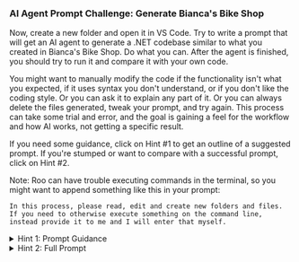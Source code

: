 ### AI Agent Prompt Challenge: Generate Bianca's Bike Shop

Now, create a new folder and open it in VS Code. Try to write a prompt that will get an AI agent to generate a .NET codebase similar to what you created in Bianca's Bike Shop. Do what you can. After the agent is finished, you should try to run it and compare it with your own code.

You might want to manually modify the code if the functionality isn't what you expected, if it uses syntax you don't understand, or if you don't like the coding style. Or you can ask it to explain any part of it. Or you can always delete the files generated, tweak your prompt, and try again. This process can take some trial and error, and the goal is gaining a feel for the workflow and how AI works, not getting a specific result.

If you need some guidance, click on Hint #1 to get an outline of a suggested prompt. If you're stumped or want to compare with a successful prompt, click on Hint #2.

Note: Roo can have trouble executing commands in the terminal, so you might want to append something like this in your prompt:
```
In this process, please read, edit and create new folders and files. If you need to otherwise execute something on the command line, instead provide it to me and I will enter that myself.
```

<details>
<summary>Hint 1: Prompt Guidance</summary>

- The prompt should be clear and specific about the requirements
- Clearly define the data models and their properties
- Specify the required endpoints for each controller
- Include database context requirements
- Outline additional technical requirements
- Request proper implementation practices

</details>

<details>
<summary>Hint 2: Full Prompt</summary>

Create a .NET Web API for a bike shop management system with the following requirements:

Data Models:
- Bike model with properties for: Id (int), Brand (string), Color (string), Price (decimal), and IsNew (bool)
- UserProfile model with: Id (int), Name (string), Email (string), and IsAdmin (bool)
- WorkOrder model with: Id (int), Description (string), DateInitiated (DateTime), BikeId (int), UserProfileId (int),and IsComplete (bool)

Controllers:

BikeController with endpoints for:
- GET all bikes
- GET single bike by id
- POST to create a new bike
- PUT to update a bike
- DELETE to remove a bike

UserProfileController with endpoints for:
- GET all users
- GET single user by id
- POST to create a user
- PUT to update user details
- Additional endpoints for promoting/demoting admin status

WorkOrderController with endpoints for:
- GET all work orders
- GET work orders by user
- POST to create a work order
- PUT to update work order status
- DELETE to remove incomplete work orders

Database Context:
- Include DbSet properties for Bikes, UserProfiles, and WorkOrders
- Add example data for three UserProfiles, two Bikes per UserProfile, and five Workorders for different Bikes

Configure entity relationships:
- WorkOrder should have foreign keys to both Bike and UserProfile

Additional Requirements:
- Use Entity Framework Core for database operations
- Implement proper HTTP status codes for responses
- Include basic input validation
- Implement proper routing with [Route] attributes
- Include appropriate model DTOs for data transfer
- Please provide the complete code implementation including all necessary models, controllers, and DbContext. The solution should follow RESTful API best practices and include proper error handling.

</details>